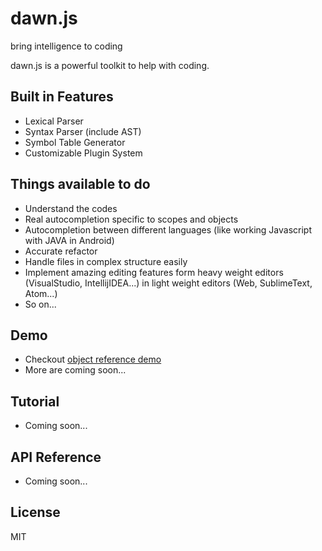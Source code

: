 dawn.js
=======
bring intelligence to coding


dawn.js is a powerful toolkit to help with coding.

## Built in Features

* Lexical Parser
* Syntax Parser (include AST)
* Symbol Table Generator
* Customizable Plugin System

## Things available to do

* Understand the codes
* Real autocompletion specific to scopes and objects
* Autocompletion between different languages (like working Javascript with JAVA in Android)
* Accurate refactor
* Handle files in complex structure easily
* Implement amazing editing features form heavy weight editors (VisualStudio, IntellijIDEA...) in light weight editors (Web, SublimeText, Atom...)
* So on...

## Demo

* Checkout [object reference demo](http://dawnjs.com/demo)
* More are coming soon...

## Tutorial
* Coming soon...

## API Reference
* Coming soon...

## License
MIT